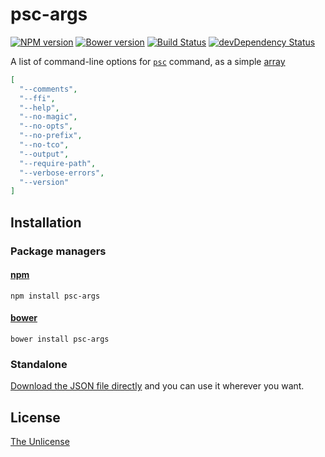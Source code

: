 # psc-args

[![NPM version](https://img.shields.io/npm/v/psc-args.svg)](https://www.npmjs.com/package/psc-args)
[![Bower version](https://img.shields.io/bower/v/psc-args.svg)](https://github.com/shinnn/psc-args/releases)
[![Build Status](https://travis-ci.org/shinnn/psc-args.svg?branch=master)](https://travis-ci.org/shinnn/psc-args)
[![devDependency Status](https://david-dm.org/shinnn/psc-args/dev-status.svg)](https://david-dm.org/shinnn/psc-args#info=devDependencies)

A list of command-line options for [`psc`](https://github.com/purescript/purescript/wiki/Language-Guide:-Getting-Started#compiler-usage) command, as a simple [array](https://github.com/shinnn/psc-args/blob/master/index.json)

```json
[
  "--comments",
  "--ffi",
  "--help",
  "--no-magic",
  "--no-opts",
  "--no-prefix",
  "--no-tco",
  "--output",
  "--require-path",
  "--verbose-errors",
  "--version"
]
```

## Installation

### Package managers

#### [npm](https://www.npmjs.com/)

```
npm install psc-args
```

#### [bower](http://bower.io/)

```
bower install psc-args
```

### Standalone

[Download the JSON file directly](https://raw.githubusercontent.com/shinnn/psc-args/master/index.json) and you can use it wherever you want.

## License

[The Unlicense](./LICENSE)
